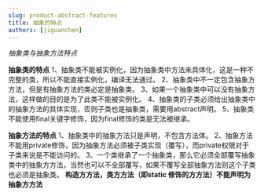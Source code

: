 ```yaml
---
slug: product-abstract-features
title: 抽象的特点
authors: [jiguanchen]
---
```


*抽象类与抽象方法特点*<!--more-->

**抽象类的特点**
1、抽象类不能被实例化，因为抽象类中方法未具体化，这是⼀种不完整的类，所以不能直接实例化，编译无法通过。
2、抽象类中不一定包含抽象⽅方法，但是有抽象方法的类必定是抽象类。
3、如果一个抽象类中可以没有抽象方法，这样做的目的是为了此类不能被实例化。
4、抽象类的⼦类必须给出抽象类中的抽象方法的具体实现，否则⼦类也是抽象类，需要⽤abstract声明。
5、抽象类不能使用final关键字修饰，因为final修饰的类是⽆法被继承。

**抽象⽅法的特点**
1、抽象类中的抽象⽅法只是声明，不包含方法体。
2、抽象方法不能⽤private修饰，因为抽象方法必须被⼦类实现（覆写），⽽private权限对于⼦类来说是不能访问的。
3、一个类继承了一个抽象类，那么它必须全部覆写抽象类中的抽象⽅方法，当然也可以不全部覆写，如果不覆写全部抽象方法则这个子类也必须是抽象类。
		**构造⽅方法，类⽅方法（即static 修饰的⽅方法）不能声明为抽象⽅方法**
